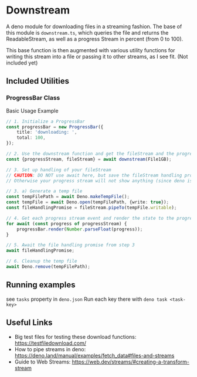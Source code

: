 # Downstream

A deno module for downloading files in a streaming fashion.
The base of this module is `downstream.ts`, which queries the file and returns the ReadableStream<UInt8Array>,
as well as a progress Stream in percent (from 0 to 100).

This base function is then augmented with various utility functions for writing this stream into a file
or passing it to other streams, as I see fit. (Not included yet)

## Included Utilities

### ProgressBar Class

Basic Usage Example

```ts
// 1. Initialize a ProgressBar
const progressBar = new ProgressBar({
	title: 'downloading: ',
	total: 100,
});

// 2. Use the downstream function and get the fileStream and the progressStream out
const {progressStream, fileStream} = await downstream(File1GB);

// 3. Set up handling of your fileStream
// CAUTION: DO NOT use await here, but save the fileStream handling promise and await it after the progressStream handling below.
// Otherwise your progress stream will not show anything (since deno is waiting for the file handling to finish)

// 3. a) Generate a temp file
const tempFilePath = await Deno.makeTempFile();
const tempFile = await Deno.open(tempFilePath, {write: true});
const fileHandlingPromise = fileStream.pipeTo(tempFile.writable);

// 4. Get each progress stream event and render the state to the progress bar
for await (const progress of progressStream) {
	progressBar.render(Number.parseFloat(progress));
}

// 5. Await the file handling promise from step 3
await fileHandlingPromise;

// 6. Cleanup the temp file
await Deno.remove(tempFilePath);
```

## Running examples

see `tasks` property in `deno.json`
Run each key there with `deno task <task-key>`

## Useful Links

- Big test files for testing these download functions: https://testfiledownload.com/
- How to pipe streams in deno: https://deno.land/manual/examples/fetch_data#files-and-streams
- Guide to Web Streams: https://web.dev/streams/#creating-a-transform-stream

